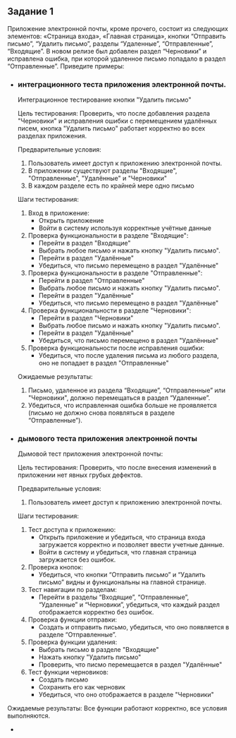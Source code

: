 ## Задание 1

Приложение электронной почты, кроме прочего, состоит из следующих элементов:  «Страница входа», «Главная страница», кнопки “Отправить письмо”, “Удалить письмо”, разделы “Удаленные”, “Отправленные”, “Входящие”. В новом релизе был добавлен раздел “Черновики” и исправлена ошибка, при которой удаленное письмо попадало в раздел “Отправленные”. Приведите примеры:

- ### интеграционного теста приложения электронной почты.
    Интеграционное тестирование кнопки "Удалить письмо"

    Цель тестирования:
    Проверить, что после добавления раздела "Черновики" и исправления ошибки с перемещением удалённых писем, кнопка "Удалить письмо" работает корректно во всех разделах приложения.

    Предварительные условия:
    1. Пользователь имеет доступ к приложению электронной почты.
    2. В приложении существуют разделы "Входящие", "Отправленные", "Удалённые" и "Черновики"
    3. В каждом разделе есть по крайней мере одно письмо

    Шаги тестирования:
    1. Вход в приложение:
       - Открыть приложение
       - Войти в систему используя корректные учётные данные
    2. Проверка функциональности в разделе "Входящие":
       - Перейти в раздел "Входящие"
       - Выбрать любое письмо и нажать кнопку "Удалить письмо".
       - Перейти в раздел "Удалённые"
       - Убедиться, что письмо перемещено в раздел "Удалённые"
    3. Проверка функциональности в разделе "Отправленные":
       - Перейти в раздел "Отправленные"
       - Выбрать любое письмо и нажать кнопку "Удалить письмо".
       - Перейти в раздел "Удалённые"
       - Убедиться, что письмо перемещено в раздел "Удалённые"
    4. Проверка функциональности в разделе "Черновики":
       - Перейти в раздел "Черновики"
       - Выбрать любое письмо и нажать кнопку "Удалить письмо".
       - Перейти в раздел "Удалённые"
       - Убедиться, что письмо перемещено в раздел "Удалённые"
    5. Проверка функциональности после исправления ошибки:
       - Убедиться, что после удаления письма из любого раздела, оно не попадает в раздел "Отправленные"

    Ожидаемые результаты:
    1. Письмо, удаленное из раздела “Входящие”, “Отправленные” или "Черновики", должно перемещаться в раздел “Удаленные”.
    2. Убедиться, что исправленная ошибка больше не проявляется (письмо не должно снова появляться в разделе “Отправленные”).


- ### дымового теста приложения электронной почты
  Дымовой тест приложения электронной почты:

  Цель тестирования:
  Проверить, что после внесения изменений в приложении нет явных грубых дефектов.

  Предварительные условия:
  1. Пользователь имеет доступ к приложению электронной почты.

  
  Шаги тестирования:
  1. Тест доступа к приложению:
     - Открыть приложение и убедиться, что страница входа загружается корректно и позволяет ввести учетные данные.
     - Войти в систему и убедиться, что главная страница загружается без ошибок.
  2. Проверка кнопок:
     - Убедиться, что кнопки “Отправить письмо” и “Удалить письмо” видны и функциональны на главной странице.
  3. Тест навигации по разделам:
     - Перейти в разделы “Входящие”, “Отправленные”, “Удаленные” и “Черновики”, убедиться, что каждый раздел отображается корректно без ошибок.
  4. Проверка функции отправки:
     - Создать и отправить письмо, убедиться, что оно появляется в разделе “Отправленные”.
  5. Проверка функции удаления:
     - Выбрать письмо в разделе "Входящие"
     - Нажать кнопку "Удалить письмо"
     - Проверить, что писмо перемещается в раздел "Удалённые"
  6. Тест функции черновиков:
     - Создать письмо
     - Сохранить его как черновик
     - Убедиться, что оно отображается в разделе "Черновики"

Ожидаемые результаты:
Все функции работают корректно, все условия выполняются.


- 
